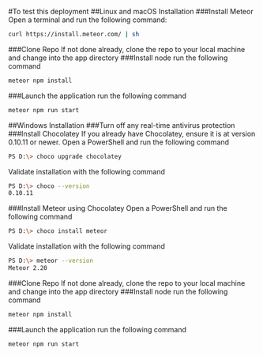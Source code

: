 #To test this deployment
##Linux and macOS Installation
###Install Meteor
Open a terminal and run the following command:
```bash
curl https://install.meteor.com/ | sh
```
###Clone Repo
If not done already, clone the repo to your local machine and change into the app directory
###Install node
run the following command
```bash
meteor npm install
```
###Launch the application
run the following command
```bash
meteor npm run start
```
##Windows Installation
###Turn off any real-time antivirus protection
###Install Chocolatey
If you already have Chocolatey, ensure it is at version 0.10.11 or newer.
Open a PowerShell and run the following command
```bash
PS D:\> choco upgrade chocolatey
```
Validate installation with the following command
```bash
PS D:\> choco --version
0.10.11
```
###Install Meteor using Chocolatey
Open a PowerShell and run the following command
```bash
PS D:\> choco install meteor
```
Validate installation with the following command
```bash
PS D:\> meteor --version
Meteor 2.20
```
###Clone Repo
If not done already, clone the repo to your local machine and change into the app directory
###Install node
run the following command
```bash
meteor npm install
```
###Launch the application
run the following command
```bash
meteor npm run start
```
